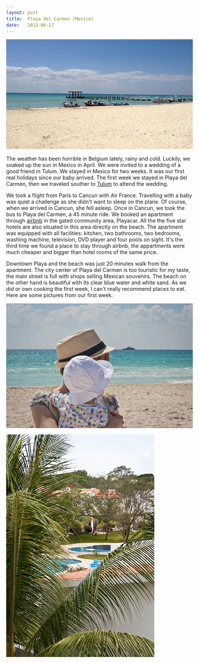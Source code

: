 ```yaml
---
layout: post
title:  Playa del Carmen (Mexico)
date:   2013-06-17
---
```


![Beach in Playa del Carmen](/images/playa-del-carmen-beach.jpg)

The weather has been horrible in Belgium lately, rainy and cold. Luckily, we soaked up the sun in Mexico in April. We were invited to a wedding of a good friend in Tulum. We stayed in Mexico for two weeks. It was our first real holidays since our baby arrived. The first week we stayed in Playa del Carmen, then we traveled souther to [Tulum](/blog/tulum-mexico) to attend the wedding.

We took a flight from Paris to Cancun with Air France. Travelling with a baby was quiet a challenge as she didn't want to sleep on the plane. Of course, when we arrived in Cancun, she fell asleep. Once in Cancun, we took the bus to Playa del Carmen, a 45 minute ride. We booked an apartment through [airbnb](http://www.airbnb.com) in the gated community area, Playacar. All the the five star hotels are also situated in this area directly on the beach. The apartment was equipped with all facilities: kitchen, two bathrooms, two bedrooms, washing machine, television, DVD player and four pools on sight. It's the third time we found a place to stay through airbnb, the appartments were much cheaper and bigger than hotel rooms of the same price.

Downtown Playa and the beach was just 20 minutes walk from the apartment. The city center of Playa del Carmen is too touristic for my taste, the main street is full with shops selling Mexican souvenirs. The beach on the other hand is beautiful with its clear blue water and white sand. As we did or own cooking the first week, I can't really recommend places to eat. Here are some pictures from our first week. 

![Ella and me](/images/ella-me-playa-del-carmen.jpg)

![Condo Playacar](/images/condo-playacar.jpg)
